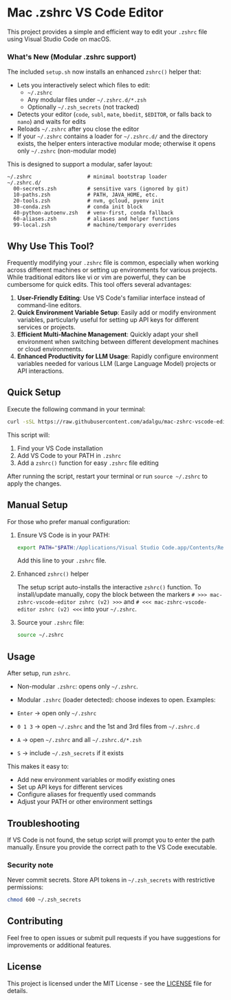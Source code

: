 # Mac .zshrc VS Code Editor

This project provides a simple and efficient way to edit your `.zshrc` file using Visual Studio Code on macOS.

### What's New (Modular .zshrc support)

The included `setup.sh` now installs an enhanced `zshrc()` helper that:

- Lets you interactively select which files to edit:
  - `~/.zshrc`
  - Any modular files under `~/.zshrc.d/*.zsh`
  - Optionally `~/.zsh_secrets` (not tracked)
- Detects your editor (`code`, `subl`, `mate`, `bbedit`, `$EDITOR`, or falls back to `nano`) and waits for edits
- Reloads `~/.zshrc` after you close the editor
- If your `~/.zshrc` contains a loader for `~/.zshrc.d/` and the directory exists, the helper enters interactive modular mode; otherwise it opens only `~/.zshrc` (non-modular mode)

This is designed to support a modular, safer layout:

```
~/.zshrc                  # minimal bootstrap loader
~/.zshrc.d/
  00-secrets.zsh          # sensitive vars (ignored by git)
  10-paths.zsh            # PATH, JAVA_HOME, etc.
  20-tools.zsh            # nvm, gcloud, pyenv init
  30-conda.zsh            # conda init block
  40-python-autoenv.zsh   # venv-first, conda fallback
  60-aliases.zsh          # aliases and helper functions
  99-local.zsh            # machine/temporary overrides
```

## Why Use This Tool?

Frequently modifying your `.zshrc` file is common, especially when working across different machines or setting up environments for various projects. While traditional editors like vi or vim are powerful, they can be cumbersome for quick edits. This tool offers several advantages:

1. **User-Friendly Editing**: Use VS Code's familiar interface instead of command-line editors.
2. **Quick Environment Variable Setup**: Easily add or modify environment variables, particularly useful for setting up API keys for different services or projects.
3. **Efficient Multi-Machine Management**: Quickly adapt your shell environment when switching between different development machines or cloud environments.
4. **Enhanced Productivity for LLM Usage**: Rapidly configure environment variables needed for various LLM (Large Language Model) projects or API interactions.

## Quick Setup

Execute the following command in your terminal:

```bash
curl -sSL https://raw.githubusercontent.com/adalgu/mac-zshrc-vscode-editor/main/setup.sh | bash
```

This script will:

1. Find your VS Code installation
2. Add VS Code to your PATH in `.zshrc`
3. Add a `zshrc()` function for easy `.zshrc` file editing

After running the script, restart your terminal or run `source ~/.zshrc` to apply the changes.

## Manual Setup

For those who prefer manual configuration:

1. Ensure VS Code is in your PATH:

   ```bash
   export PATH="$PATH:/Applications/Visual Studio Code.app/Contents/Resources/app/bin"
   ```

   Add this line to your `.zshrc` file.

2. Enhanced `zshrc()` helper

   The setup script auto-installs the interactive `zshrc()` function. To install/update manually, copy the block between the markers `# >>> mac-zshrc-vscode-editor zshrc (v2) >>>` and `# <<< mac-zshrc-vscode-editor zshrc (v2) <<<` into your `~/.zshrc`.

3. Source your `.zshrc` file:
   ```bash
   source ~/.zshrc
   ```

## Usage

After setup, run `zshrc`.

- Non-modular `.zshrc`: opens only `~/.zshrc`.
- Modular `.zshrc` (loader detected): choose indexes to open. Examples:

- `Enter` → open only `~/.zshrc`
- `0 1 3` → open `~/.zshrc` and the 1st and 3rd files from `~/.zshrc.d`
- `A` → open `~/.zshrc` and all `~/.zshrc.d/*.zsh`
- `S` → include `~/.zsh_secrets` if it exists

This makes it easy to:

- Add new environment variables or modify existing ones
- Set up API keys for different services
- Configure aliases for frequently used commands
- Adjust your PATH or other environment settings

## Troubleshooting

If VS Code is not found, the setup script will prompt you to enter the path manually. Ensure you provide the correct path to the VS Code executable.

### Security note

Never commit secrets. Store API tokens in `~/.zsh_secrets` with restrictive permissions:

```bash
chmod 600 ~/.zsh_secrets
```

## Contributing

Feel free to open issues or submit pull requests if you have suggestions for improvements or additional features.

## License

This project is licensed under the MIT License - see the [LICENSE](LICENSE) file for details.
